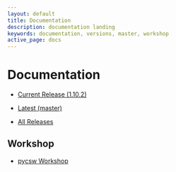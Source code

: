 ```yaml
---
layout: default
title: Documentation
description: documentation landing
keywords: documentation, versions, master, workshop
active_page: docs
---
```


# Documentation

* [Current Release (1.10.2)](http://docs.pycsw.org/en/1.10.2)
* [Latest (master)](http://docs.pycsw.org/en/latest)

* [All Releases](http://docs.pycsw.org)

Workshop
--------

* [pycsw Workshop](http://geopython.github.io/pycsw-workshop)

